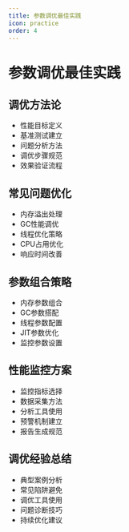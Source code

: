 ```yaml
---
title: 参数调优最佳实践
icon: practice
order: 4
---
```


# 参数调优最佳实践

## 调优方法论
- 性能目标定义
- 基准测试建立
- 问题分析方法
- 调优步骤规范
- 效果验证流程

## 常见问题优化
- 内存溢出处理
- GC性能调优
- 线程优化策略
- CPU占用优化
- 响应时间改善

## 参数组合策略
- 内存参数组合
- GC参数搭配
- 线程参数配置
- JIT参数优化
- 监控参数设置

## 性能监控方案
- 监控指标选择
- 数据采集方法
- 分析工具使用
- 预警机制建立
- 报告生成规范

## 调优经验总结
- 典型案例分析
- 常见陷阱避免
- 调优工具使用
- 问题诊断技巧
- 持续优化建议
